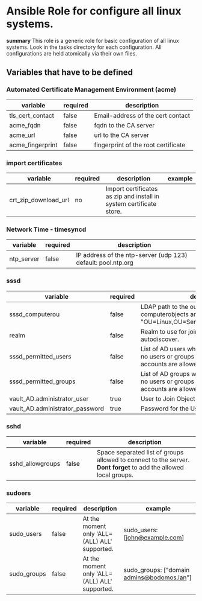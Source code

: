 # Ansible Role for configure all linux systems.

**summary**
This role is a generic role for basic configuration of all linux systems.
Look in the tasks directory for each configuration.
All configurations are held atomically via their own files. 

## Variables that have to be defined

### Automated Certificate Management Environment (acme)
| variable | required | description |
| -------- | ---------| ----------- |
| tls_cert_contact | false | Email-address of the cert contact |
| acme_fqdn | false | fqdn to the CA server |
| acme_url | false | url to the CA server |
| acme_fingerprint | false | fingerprint of the root certificate |

### import certificates
| variable | required | description | example |
| -------- | ---------| ----------- | ------- |
| crt_zip_download_url | no | Import certificates as zip and install in system certificate store. | |
### Network Time - timesyncd
| variable | required | description |
| -------- | ---------| ----------- |
| ntp_server | false | IP address of the ntp-server (udp 123) default: pool.ntp.org |

### sssd
| variable | required | description | example |
| -------- | ---------| ----------- | ------- |
| sssd_computerou | false | LDAP path to the ou where the computerobjects are stored. E.G:  "OU=Linux,OU=Server,DC=Example,DC=com" | |
| realm | false | Realm to use for join. If none provided, try to autodiscover. | |
| sssd_permitted_users | false | List of AD users who are allowed to log in. If no users or groups are defined, **all** AD accounts are allowed to login. | sssd_permitted_users: [john@example.com] |
| sssd_permitted_groups | false | List of AD groups who are allowed to log in. If no users or groups are defined, **all** AD accounts are allowed to login. | sssd_permitted_groups: [ adm, "domain admins@bodomos.lan"] |
| vault_AD.administrator_user | true | User to Join Object ||
| vault_AD.administrator_password | true | Password for the User ||

### sshd
| variable | required | description |
| -------- | ---------| ----------- |
| sshd_allowgroups | false | Space separated list of groups allowed to connect to the server. **Dont forget** to add the allowed local groups.|

### sudoers
| variable | required | description | example |
| -------- | ---------| ----------- | ------- |
| sudo_users | false | At the moment only 'ALL=(ALL) ALL' supported. | sudo_users: [john@example.com] |
| sudo_groups | false | At the moment only 'ALL=(ALL) ALL' supported. | sudo_groups: ["domain admins@bodomos.lan"] |
